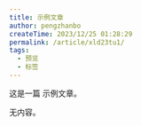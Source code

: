 ```yaml
---
title: 示例文章
author: pengzhanbo
createTime: 2023/12/25 01:28:29
permalink: /article/xld23tu1/
tags:
  - 预览
  - 标签
---
```


这是一篇 示例文章。

<!-- more -->

无内容。
